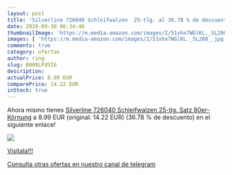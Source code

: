 ```yaml
---
layout: post
title: 'Silverline 726040 Schleifwalzen  25-tlg. al 36.78 % de descuento'
date: 2020-09-30 06:34:46
thumbnailImage: 'https://m.media-amazon.com/images/I/51xhx7WGlKL._SL200_.jpg'
images: [ 'https://m.media-amazon.com/images/I/51xhx7WGlKL._SL200_.jpg' ]
comments: true
category: ofertas
author: ring
slug: B000LFU5I6
description:
actualPrice: 8.99 EUR
comparePrice: 14.22 EUR
inStock: true
---
```


Ahora mismo tienes [Silverline 726040 Schleifwalzen  25-tlg. Satz 80er-Körnung](https://www.amazon.com/dp/B000LFU5I6/?tag=redken08-20) a 8.99 EUR (original: 14.22 EUR) (36.78 %  de descuento) en el siguiente enlace!

[![](https://m.media-amazon.com/images/I/51xhx7WGlKL._SL200_.jpg)](https://www.amazon.com/dp/B000LFU5I6/?tag=redken08-20)

[Visítala!!!](https://www.amazon.com/dp/B000LFU5I6/?tag=redken08-20)

[Consulta otras ofertas en nuestro canal de telegram](https://t.me/s/ofertas25)
